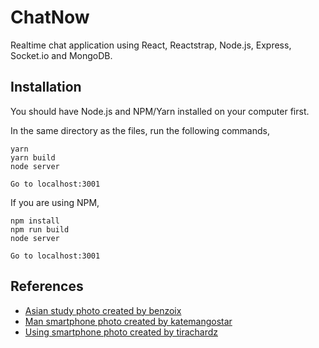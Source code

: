 # ChatNow

Realtime chat application using React, Reactstrap, Node.js, Express, Socket.io and MongoDB.

## Installation

You should have Node.js and NPM/Yarn installed on your computer first.

In the same directory as the files, run the following commands,
```
yarn
yarn build
node server

Go to localhost:3001
```

If you are using NPM,
```
npm install
npm run build
node server

Go to localhost:3001
```

## References
* [Asian study photo created by benzoix](www.freepik.com/photos/asian-study)
* [Man smartphone photo created by katemangostar](www.freepik.com/photos/man-smartphone )
* [Using smartphone photo created by tirachardz](www.freepik.com/photos/using-smartphone)